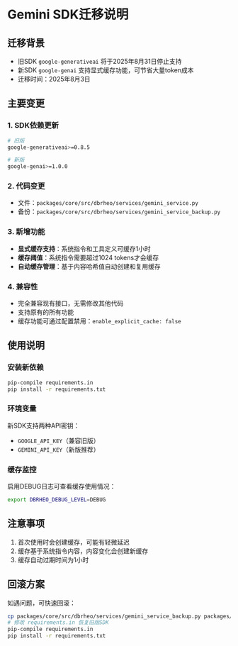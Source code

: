 # Gemini SDK迁移说明

## 迁移背景
- 旧SDK `google-generativeai` 将于2025年8月31日停止支持
- 新SDK `google-genai` 支持显式缓存功能，可节省大量token成本
- 迁移时间：2025年8月3日

## 主要变更

### 1. SDK依赖更新
```bash
# 旧版
google-generativeai>=0.8.5

# 新版
google-genai>=1.0.0
```

### 2. 代码变更
- 文件：`packages/core/src/dbrheo/services/gemini_service.py`
- 备份：`packages/core/src/dbrheo/services/gemini_service_backup.py`

### 3. 新增功能
- **显式缓存支持**：系统指令和工具定义可缓存1小时
- **缓存阈值**：系统指令需要超过1024 tokens才会缓存
- **自动缓存管理**：基于内容哈希值自动创建和复用缓存

### 4. 兼容性
- 完全兼容现有接口，无需修改其他代码
- 支持原有的所有功能
- 缓存功能可通过配置禁用：`enable_explicit_cache: false`

## 使用说明

### 安装新依赖
```bash
pip-compile requirements.in
pip install -r requirements.txt
```

### 环境变量
新SDK支持两种API密钥：
- `GOOGLE_API_KEY`（兼容旧版）
- `GEMINI_API_KEY`（新版推荐）

### 缓存监控
启用DEBUG日志可查看缓存使用情况：
```bash
export DBRHEO_DEBUG_LEVEL=DEBUG
```

## 注意事项
1. 首次使用时会创建缓存，可能有轻微延迟
2. 缓存基于系统指令内容，内容变化会创建新缓存
3. 缓存自动过期时间为1小时

## 回滚方案
如遇问题，可快速回滚：
```bash
cp packages/core/src/dbrheo/services/gemini_service_backup.py packages/core/src/dbrheo/services/gemini_service.py
# 修改 requirements.in 恢复旧版SDK
pip-compile requirements.in
pip install -r requirements.txt
```